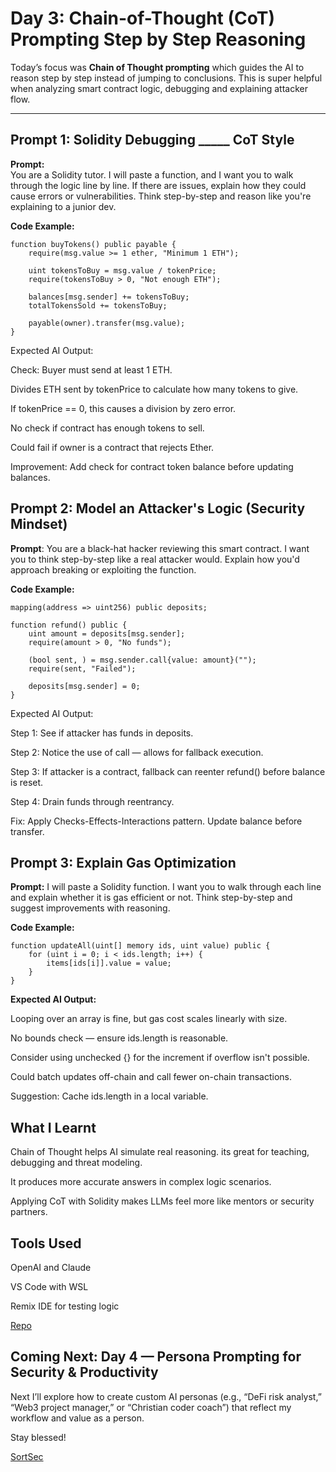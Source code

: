 #  Day 3: Chain-of-Thought (CoT) Prompting Step by Step Reasoning

Today’s focus was **Chain of Thought prompting** which guides the AI to reason step by step instead of jumping to conclusions. This is super helpful when analyzing smart contract logic, debugging and explaining attacker flow.

---

##  Prompt 1: Solidity Debugging _____ CoT Style

**Prompt:**  
You are a Solidity tutor. I will paste a function, and I want you to walk through the logic line by line. If there are issues, explain how they could cause errors or vulnerabilities. Think step-by-step and reason like you're explaining to a junior dev.



**Code Example:**
```solidity
function buyTokens() public payable {
    require(msg.value >= 1 ether, "Minimum 1 ETH");

    uint tokensToBuy = msg.value / tokenPrice;
    require(tokensToBuy > 0, "Not enough ETH");

    balances[msg.sender] += tokensToBuy;
    totalTokensSold += tokensToBuy;

    payable(owner).transfer(msg.value);
}

```
Expected AI Output:

Check: Buyer must send at least 1 ETH.

Divides ETH sent by tokenPrice to calculate how many tokens to give.

If tokenPrice == 0, this causes a division by zero error.

No check if contract has enough tokens to sell.

Could fail if owner is a contract that rejects Ether.

Improvement: Add check for contract token balance before updating balances.



## Prompt 2: Model an Attacker's Logic (Security Mindset)

**Prompt**:
You are a black-hat hacker reviewing this smart contract. I want you to think step-by-step like a real attacker would. Explain how you'd approach breaking or exploiting the function.

**Code Example:**
```solidity
mapping(address => uint256) public deposits;

function refund() public {
    uint amount = deposits[msg.sender];
    require(amount > 0, "No funds");

    (bool sent, ) = msg.sender.call{value: amount}("");
    require(sent, "Failed");

    deposits[msg.sender] = 0;
}

```
Expected AI Output:

Step 1: See if attacker has funds in deposits.

Step 2: Notice the use of call — allows for fallback execution.

Step 3: If attacker is a contract, fallback can reenter refund() before balance is reset.

Step 4: Drain funds through reentrancy.

Fix: Apply Checks-Effects-Interactions pattern. Update balance before transfer.


## Prompt 3: Explain Gas Optimization 
**Prompt:** 
I will paste a Solidity function. I want you to walk through each line and explain whether it is gas efficient or not. Think step-by-step and suggest improvements with reasoning.

**Code Example:**
```solidity
function updateAll(uint[] memory ids, uint value) public {
    for (uint i = 0; i < ids.length; i++) {
        items[ids[i]].value = value;
    }
}

```
**Expected AI Output:**

Looping over an array is fine, but gas cost scales linearly with size.

No bounds check — ensure ids.length is reasonable.

Consider using unchecked {} for the increment if overflow isn't possible.

Could batch updates off-chain and call fewer on-chain transactions.

Suggestion: Cache ids.length in a local variable.


## What I Learnt

Chain of Thought helps AI simulate real reasoning. its great for teaching, debugging and threat modeling.

It produces more accurate answers in complex logic scenarios.

Applying CoT with Solidity makes LLMs feel more like mentors or security partners.


## Tools Used
OpenAI and Claude

VS Code with WSL

Remix IDE for testing logic


[Repo](github.com/sortlight/ai-prompt-learning)

## Coming Next: Day 4 — Persona Prompting for Security & Productivity
Next I’ll explore how to create custom AI personas (e.g., “DeFi risk analyst,” “Web3 project manager,” or “Christian coder coach”) that reflect my workflow and value as a person. 


Stay blessed!

[SortSec](https://x.com/sortsec)
